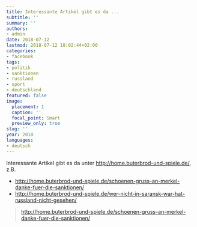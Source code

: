 ```yaml
---
title: Interessante Artikel gibt es da ...
subtitle: ''
summary: ''
authors:
- admin
date: 2018-07-12
lastmod: 2018-07-12 18:02:44+02:00
categories:
- facebook
tags:
- politik
- sanktionen
- russland
- sport
- deutschland
featured: false
image:
  placement: 1
  caption: ''
  focal_point: Smart
  preview_only: true
slug: ''
year: 2018
languages:
- deutsch
---
```


Interessante Artikel gibt es da unter http://home.buterbrod-und-spiele.de/, z.B.

- http://home.buterbrod-und-spiele.de/schoenen-gruss-an-merkel-danke-fuer-die-sanktionen/
- http://home.buterbrod-und-spiele.de/wer-nicht-in-saransk-war-hat-russland-nicht-gesehen/
> http://home.buterbrod-und-spiele.de/schoenen-gruss-an-merkel-danke-fuer-die-sanktionen/